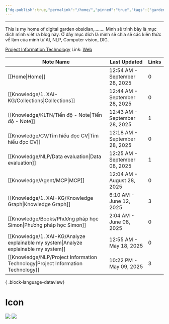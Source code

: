 ```yaml
---
{"dg-publish":true,"permalink":"/home/","pinned":"true","tags":["gardenEntry"]}
---
```


---

This is my home of digital garden obsidian,........
Mình sẽ trình bày là mục đích mình viết ra blog này. Ở đây mục đích là mình sẽ chia sẽ các kiến thức về làm của mình từ AI, NLP, Computer vision, DIG. 

[Project Information Technology](Knowledge/NLP/Project%20Information%20Technology.md)
Link: [Web](https://app.netlify.com/sites/snape-blog/deploys)

| Note Name                                                                               | Last Updated                  | Links |
| --------------------------------------------------------------------------------------- | ----------------------------- | ----- |
| [[Home\|Home]]                                                                       | 12:54 AM - September 28, 2025 | 0     |
| [[Knowledge/1. XAI-KG/Collections\|Collections]]                                     | 12:44 AM - September 28, 2025 | 0     |
| [[Knowledge/KLTN/Tiến độ - Note\|Tiến độ - Note]]                                    | 12:43 AM - September 28, 2025 | 1     |
| [[Knowledge/CV/Tìm hiểu đọc CV\|Tìm hiểu đọc CV]]                                    | 12:18 AM - September 28, 2025 | 0     |
| [[Knowledge/NLP/Data evaluation\|Data evaluation]]                                   | 12:25 AM - September 08, 2025 | 1     |
| [[Knowledge/Agent/MCP\|MCP]]                                                         | 12:04 AM - August 28, 2025    | 0     |
| [[Knowledge/1. XAI-KG/Knowledge Graph\|Knowledge Graph]]                             | 6:10 AM - June 12, 2025       | 3     |
| [[Knowledge/Books/Phương pháp học Simon\|Phương pháp học Simon]]                     | 2:04 AM - June 08, 2025       | 0     |
| [[Knowledge/1. XAI-KG/Analyze explainable my system\|Analyze explainable my system]] | 12:55 AM - May 18, 2025       | 0     |
| [[Knowledge/NLP/Project Information Technology\|Project Information Technology]]     | 10:22 PM - May 09, 2025       | 3     |

{ .block-language-dataview}

# Icon
![](/img/user/assets/icon/profile.png)
![](/img/user/assets/icon/myface-1.png)

